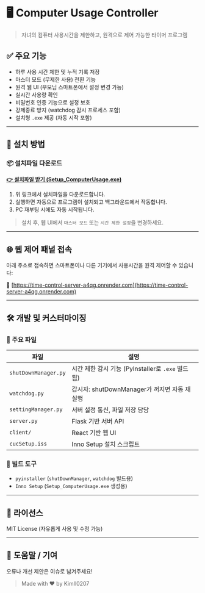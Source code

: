 # 🖥️ Computer Usage Controller

> 자녀의 컴퓨터 사용시간을 제한하고, 원격으로 제어 가능한 타이머 프로그램

## ✅ 주요 기능

- 하루 사용 시간 제한 및 누적 기록 저장
- 마스터 모드 (무제한 사용) 전환 기능
- 원격 웹 UI (부모님 스마트폰에서 설정 변경 가능)
- 실시간 사용량 확인
- 비밀번호 인증 기능으로 설정 보호
- 강제종료 방지 (watchdog 감시 프로세스 포함)
- 설치형 `.exe` 제공 (자동 시작 포함)

---

## 🚀 설치 방법

### 📦 설치파일 다운로드

**[👉 설치파일 받기 (Setup_ComputerUsage.exe)](https://github.com/KimIl0207/time-control-server/releases/download/v1.0.0/Setup_ComputerUsage.exe)**

1. 위 링크에서 설치파일을 다운로드합니다.
2. 실행하면 자동으로 프로그램이 설치되고 백그라운드에서 작동합니다.
3. PC 재부팅 시에도 자동 시작됩니다.

> 설치 후, 웹 UI에서 `마스터 모드` 또는 `시간 제한 설정`을 변경하세요.

---

## 🌐 웹 제어 패널 접속

아래 주소로 접속하면 스마트폰이나 다른 기기에서 사용시간을 원격 제어할 수 있습니다:

🔗 [https://time-control-server-a4qg.onrender.com](https://time-control-server-a4qg.onrender.com)

---

## 🛠 개발 및 커스터마이징

### 🔧 주요 파일

| 파일 | 설명 |
|------|------|
| `shutDownManager.py` | 시간 제한 감시 기능 (PyInstaller로 `.exe` 빌드됨) |
| `watchdog.py` | 감시자: shutDownManager가 꺼지면 자동 재실행 |
| `settingManager.py` | 서버 설정 통신, 파일 저장 담당 |
| `server.py` | Flask 기반 서버 API |
| `client/` | React 기반 웹 UI |
| `cucSetup.iss` | Inno Setup 설치 스크립트 |

### 🧱 빌드 도구
- `pyinstaller` (`shutDownManager`, `watchdog` 빌드용)
- `Inno Setup` (`Setup_ComputerUsage.exe` 생성용)

---

## 📄 라이선스

MIT License (자유롭게 사용 및 수정 가능)

---

## 🙋 도움말 / 기여

오류나 개선 제안은 이슈로 남겨주세요!

> Made with ❤️ by KimIl0207
